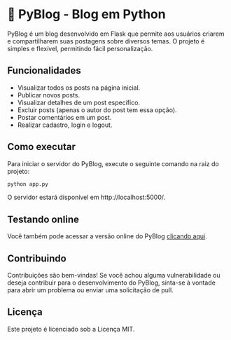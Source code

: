 # 📝 PyBlog - Blog em Python

PyBlog é um blog desenvolvido em Flask que permite aos usuários criarem e compartilharem suas postagens sobre diversos temas. O projeto é simples e flexível, permitindo fácil personalização.

## Funcionalidades

- Visualizar todos os posts na página inicial.
- Publicar novos posts.
- Visualizar detalhes de um post específico.
- Excluir posts (apenas o autor do post tem essa opção).
- Postar comentários em um post.
- Realizar cadastro, login e logout.

## Como executar

Para iniciar o servidor do PyBlog, execute o seguinte comando na raiz do projeto:

```bash
python app.py
```

O servidor estará disponível em http://localhost:5000/.

## Testando online

Você também pode acessar a versão online do PyBlog [clicando aqui](https://lacorte.pythonanywhere.com/).

## Contribuindo

Contribuições são bem-vindas! Se você achou alguma vulnerabilidade ou deseja contribuir para o desenvolvimento do PyBlog, sinta-se à vontade para abrir um problema ou enviar uma solicitação de pull.

## Licença

Este projeto é licenciado sob a Licença MIT.
